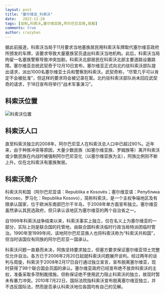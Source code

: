 ```yaml
---
layout: post
title: "塞尔维亚_科索沃"
date:   2022-12-28 
tags: [自制,科索沃,塞尔维亚族,阿尔巴尼亚族,我看]
comments: true
author: crazyhan
---
```


据此前报道，科索沃当局于11月要求当地塞族居民用科索沃车牌取代塞尔维亚政府所颁发的车牌，该要求导致大量塞族官员退出科索沃当地机构。此后，科索沃当局拘留一名塞族警察导致冲突加剧，科索沃北部居民在科索沃北部主要道路设置路障。塞尔维亚总统武契奇于12月10日宣布，塞尔维亚正式向北约驻科索沃部队提出请求，派出1000名塞尔维亚士兵和警察到科索沃。武契奇称，“尽管几乎可以肯定不会被批准”，但这样的要求将会被记录在案。北约驻科索沃部队尚未回应武契奇的请求，于18日宣布将举行“战术军事演习”。

<!-- more -->

## 科索沃位置

![科索沃位置](https://ghproxy.com/https://raw.githubusercontent.com/hanlinniao/hanlinniao.github.io/master/images/2022-12-28-%E7%A7%91%E7%B4%A2%E6%B2%83%E4%BD%8D%E7%BD%AE.jpg)

## 科索沃人口

直至科索沃独立的2008年，阿尔巴尼亚人在科索沃总人口中已超过90%。近年来，由于种族冲突等原因，大量少数民族（如塞尔维亚族、罗姆族等）离开科索沃或少数民族在内战时被强制阿尔巴尼亚化（以塞尔维亚族为主），阿族比例则不断上升。仅在北科索沃有塞族聚居。

## 科索沃简介

科索沃共和国（阿尔巴尼亚语：Republika e Kosovës；塞尔维亚语：Република Косово，罗马化：Republika Kosovo），简称科索沃，是一个主权争端地区及有限承认国家，位于欧洲东南部巴尔干半岛，于2008年单方面宣布独立。塞尔维亚虽然承认其民选政府，但只承认该地区为塞尔维亚的两个自治省之一。

自1999年科索沃战争结束以来，科索沃事实上独立，仅在名义上为塞尔维亚的一部分，实际上则是联合国的托管地，由联合国科索沃临时行政当局特派团临时管治。1990年至1999年间，该地阿尔巴尼亚族人也将科索沃称为“科索沃共和国”，但当时该国仅有同族的阿尔巴尼亚一国承认。

科索沃问题一直悬而未决，阿族坚持要求独立，但塞方要求保证塞尔维亚领土完整仅允许自治。各方已于2006年2月20日起就科索沃问题展开谈判。经过两年的谈判与周旋，科索沃于2008年2月17日自行通过独立宣言，宣布脱离塞尔维亚，现时获得了98个联合国会员国的承认。塞尔维亚政府已经宣布绝不放弃科索沃的主权，准备采取多项制裁措施，但称保证绝不使用武力阻止科索沃的独立，故现时暂未有暴力冲突。2010年7月22日，国际法院指科索沃宣布脱离塞尔维亚独立，并不违反国际法，然而是否承认科索沃地位各国均有自己的见解。
